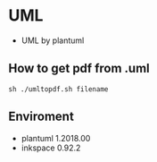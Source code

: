 # UML
- UML by plantuml

## How to get pdf from .uml
```
sh ./umltopdf.sh filename
```

## Enviroment
- plantuml 1.2018.00
- inkspace 0.92.2
